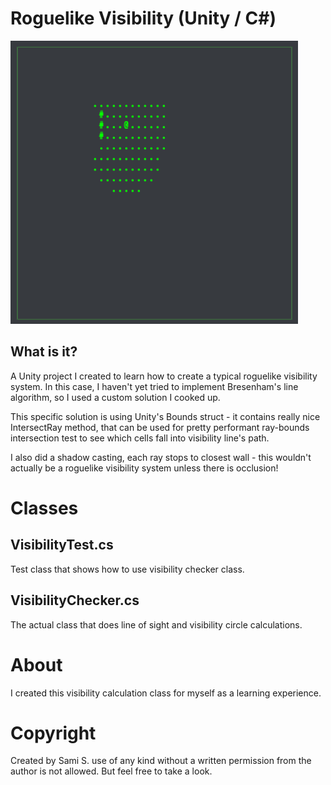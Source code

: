 # Roguelike Visibility (Unity / C#)

![Roguelike visibility](/doc/roguelike_visibility.gif)

## What is it?
A Unity project I created to learn how to create a typical roguelike visibility system. In this case, I haven't yet tried to implement Bresenham's line algorithm, so I used a custom solution I cooked up. 

This specific solution is using Unity's Bounds struct - it contains really nice IntersectRay method, that can be used for pretty performant ray-bounds intersection test to see which cells fall into visibility line's path.

I also did a shadow casting, each ray stops to closest wall - this wouldn't actually be a roguelike visibility system unless there is occlusion!
 
# Classes

## VisibilityTest.cs
Test class that shows how to use visibility checker class.

## VisibilityChecker.cs
The actual class that does line of sight and visibility circle calculations.

# About
I created this visibility calculation class for myself as a learning experience.

# Copyright 
Created by Sami S. use of any kind without a written permission from the author is not allowed. But feel free to take a look.
